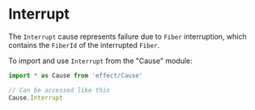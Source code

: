 # Interrupt

The `Interrupt` cause represents failure due to `Fiber` interruption, which
contains the `FiberId` of the interrupted `Fiber`.

To import and use `Interrupt` from the "Cause" module:

```ts
import * as Cause from 'effect/Cause'

// Can be accessed like this
Cause.Interrupt
```

